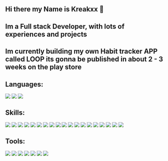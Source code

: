 ## Hi there my Name is Kreakxx 👋

## Im a Full stack Developer, with lots of experiences and projects
## Im currently building my own Habit tracker APP called LOOP its gonna be published in about 2 - 3 weeks on the play store
## Languages:
![](https://camo.githubusercontent.com/fdf2367381e90975734099ba0a8cbdd0a5aaa606fe528a6e2a424ea4071d38be/68747470733a2f2f637573746f6d2d69636f6e2d6261646765732e6865726f6b756170702e636f6d2f62616467652f6a6176612d626c61636b2e7376673f6c6f676f3d6a617661266c6f676f436f6c6f723d7768697465267374796c653d666c61742d737175617265)
![](https://img.shields.io/badge/Typescript-black?style=flat-square&logo=Typescript)
![](https://img.shields.io/badge/Python-black?style=flat-square&logo=Python)


## Skills:
![](https://camo.githubusercontent.com/f0616c5edda54792705cadd9f622bb98c78dcb6af5abb1a3fb180831e1b0038a/68747470733a2f2f696d672e736869656c64732e696f2f62616467652f737072696e672d626c61636b3f7374796c653d666c61742d737175617265266c6f676f3d737072696e67)
![](https://camo.githubusercontent.com/c96e2607db1a128e8d90096b114783a80a8299d3af70dabe11b69a831ae6b7ce/68747470733a2f2f696d672e736869656c64732e696f2f62616467652f68696265726e6174652d626c61636b3f7374796c653d666c61742d737175617265266c6f676f3d68696265726e617465)
![](https://img.shields.io/badge/React-black?style=flat-square&logo=React)
![](https://img.shields.io/badge/next.js-black?style=flat-square&logo=next.js)
![](https://img.shields.io/badge/fastapi-black?style=flat-square&logo=fastapi)
![](https://img.shields.io/badge/tailwindcss-black?style=flat-square&logo=tailwindcss)
![](https://img.shields.io/badge/Selenium-black?style=flat-square&logo=Selenium)
![](https://img.shields.io/badge/Css3-black?style=flat-square&logo=Css3)
![](https://camo.githubusercontent.com/29ff29747e26e165b845fefb6d786c4431acb0038b1b83913ce96352ee627880/68747470733a2f2f696d672e736869656c64732e696f2f62616467652f68746d6c352d626c61636b3f7374796c653d666c61742d737175617265266c6f676f3d68746d6c35)
![](https://img.shields.io/badge/Keycloak-black?style=flat-square&logo=Keycloak)
![](https://img.shields.io/badge/Swing-black?style=flat-square&logo=Swing)
![](https://img.shields.io/badge/Jwt-black?style=flat-square&logo=Jwt)
![](https://img.shields.io/badge/JUnit-black?style=flat-square&logo=JUnit)
![](https://img.shields.io/badge/scikit-learn-black?style=flat-square&logo=scikit-learn)
![](https://img.shields.io/badge/pandas-black?style=flat-square&logo=pandas)
![](https://img.shields.io/badge/tensorflow-black?style=flat-square&logo=tensorflow)
![](https://img.shields.io/badge/keras-black?style=flat-square&logo=keras)
![](https://img.shields.io/badge/pytorch-black?style=flat-square&logo=pytorch)
![](https://img.shields.io/badge/numpy-black?style=flat-square&logo=numpy)







## Tools:
![](https://camo.githubusercontent.com/2394a9b35545e153482c0b8683cff56e8302c7b2dda821038efe8b563c9716e7/68747470733a2f2f696d672e736869656c64732e696f2f62616467652f7673636f64652d626c61636b3f7374796c653d666c61742d737175617265266c6f676f3d76697375616c2d73747564696f2d636f6465266c6f676f436f6c6f723d303037414343)
![](https://camo.githubusercontent.com/3c1e3f559d4025988d7b3850928daa2ab258a42a7399b5e9d7bb980b9a29dbd7/68747470733a2f2f696d672e736869656c64732e696f2f62616467652f696e74656c6c696a2d626c61636b3f7374796c653d666c61742d737175617265266c6f676f3d696e74656c6c696a2d69646561)
![](https://camo.githubusercontent.com/231de85ca1c58e714090b64d76ca62103905dbae87baaafd1b282c6e43835780/68747470733a2f2f696d672e736869656c64732e696f2f62616467652f77696e646f77732d626c61636b3f7374796c653d666c61742d737175617265266c6f676f3d77696e646f7773266c6f676f436f6c6f723d303037384436)
![](https://camo.githubusercontent.com/016735baddc15e32cfc02501e40ce18db2d4fe9f539e4c863b3156c7e53056a6/68747470733a2f2f696d672e736869656c64732e696f2f62616467652f6769746875622d626c61636b3f7374796c653d666c61742d737175617265266c6f676f3d676974687562)
![](https://camo.githubusercontent.com/497c07895629bc138cc16d685cab237416cc26264e8a5b5830ce5ba474a0f469/68747470733a2f2f696d672e736869656c64732e696f2f62616467652f6d7973716c2d626c61636b3f7374796c653d666c61742d737175617265266c6f676f3d6d7973716c)
![](https://camo.githubusercontent.com/a3a75d79eb249468237e8ea479097e0627988702f8003cfc94976e66f25f3693/68747470733a2f2f696d672e736869656c64732e696f2f62616467652f706f73746d616e2d626c61636b3f7374796c653d666c61742d737175617265266c6f676f3d706f73746d616e)
![](https://camo.githubusercontent.com/97882a7d91186d09a69bef59900058d2edcca3ef0ec9c0de30425aa26c0b57f1/68747470733a2f2f696d672e736869656c64732e696f2f62616467652f646f636b65722d626c61636b3f7374796c653d666c61742d737175617265266c6f676f3d646f636b6572)





